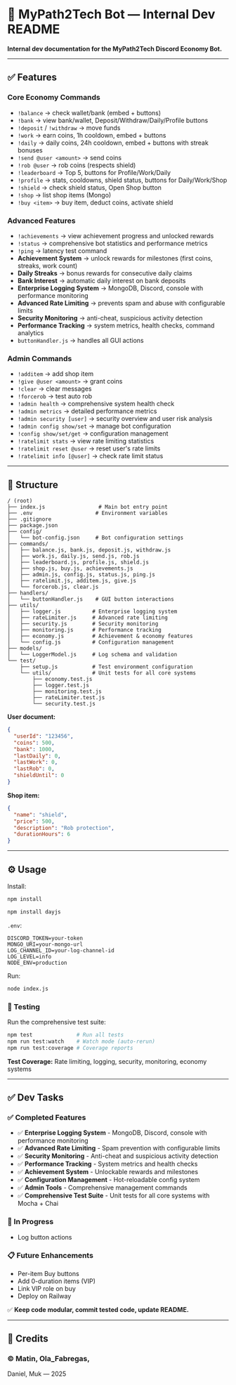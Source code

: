 # 📌 MyPath2Tech Bot — Internal Dev README

**Internal dev documentation for the MyPath2Tech Discord Economy Bot.**

---

## ✅ Features

### **Core Economy Commands**

- `!balance` → check wallet/bank (embed + buttons)
- `!bank` → view bank/wallet, Deposit/Withdraw/Daily/Profile buttons
- `!deposit` / `!withdraw` → move funds
- `!work` → earn coins, 1h cooldown, embed + buttons
- `!daily` → daily coins, 24h cooldown, embed + buttons with streak bonuses
- `!send @user <amount>` → send coins
- `!rob @user` → rob coins (respects shield)
- `!leaderboard` → Top 5, buttons for Profile/Work/Daily
- `!profile` → stats, cooldowns, shield status, buttons for Daily/Work/Shop
- `!shield` → check shield status, Open Shop button
- `!shop` → list shop items (Mongo)
- `!buy <item>` → buy item, deduct coins, activate shield

### **Advanced Features**

- `!achievements` → view achievement progress and unlocked rewards
- `!status` → comprehensive bot statistics and performance metrics
- `!ping` → latency test command
- **Achievement System** → unlock rewards for milestones (first coins, streaks, work count)
- **Daily Streaks** → bonus rewards for consecutive daily claims
- **Bank Interest** → automatic daily interest on bank deposits
- **Enterprise Logging System** → MongoDB, Discord, console with performance monitoring
- **Advanced Rate Limiting** → prevents spam and abuse with configurable limits
- **Security Monitoring** → anti-cheat, suspicious activity detection
- **Performance Tracking** → system metrics, health checks, command analytics
- `buttonHandler.js` → handles all GUI actions

### **Admin Commands**

- `!additem` → add shop item
- `!give @user <amount>` → grant coins
- `!clear` → clear messages
- `!forcerob` → test auto rob
- `!admin health` → comprehensive system health check
- `!admin metrics` → detailed performance metrics
- `!admin security [user]` → security overview and user risk analysis
- `!admin config show/set` → manage bot configuration
- `!config show/set/get` → configuration management
- `!ratelimit stats` → view rate limiting statistics
- `!ratelimit reset @user` → reset user's rate limits
- `!ratelimit info [@user]` → check rate limit status

---

## 📁 Structure

```
/ (root)
├── index.js                 # Main bot entry point
├── .env                    # Environment variables
├── .gitignore
├── package.json
├── config/
│   └── bot-config.json     # Bot configuration settings
├── commands/
│   ├── balance.js, bank.js, deposit.js, withdraw.js
│   ├── work.js, daily.js, send.js, rob.js
│   ├── leaderboard.js, profile.js, shield.js
│   ├── shop.js, buy.js, achievements.js
│   ├── admin.js, config.js, status.js, ping.js
│   ├── ratelimit.js, additem.js, give.js
│   └── forcerob.js, clear.js
├── handlers/
│   └── buttonHandler.js    # GUI button interactions
├── utils/
│   ├── logger.js          # Enterprise logging system
│   ├── rateLimiter.js     # Advanced rate limiting
│   ├── security.js        # Security monitoring
│   ├── monitoring.js      # Performance tracking
│   ├── economy.js         # Achievement & economy features
│   └── config.js          # Configuration management
├── models/
│   └── LoggerModel.js     # Log schema and validation
└── test/
    ├── setup.js           # Test environment configuration
    └── utils/             # Unit tests for all core systems
        ├── economy.test.js
        ├── logger.test.js
        ├── monitoring.test.js
        ├── rateLimiter.test.js
        └── security.test.js
```

**User document:**

```json
{
  "userId": "123456",
  "coins": 500,
  "bank": 1000,
  "lastDaily": 0,
  "lastWork": 0,
  "lastRob": 0,
  "shieldUntil": 0
}
```

**Shop item:**

```json
{
  "name": "shield",
  "price": 500,
  "description": "Rob protection",
  "durationHours": 6
}
```

---

## ⚙️ Usage

Install:

```bash
npm install
```

```bash
npm install dayjs
```

`.env`:

```env
DISCORD_TOKEN=your-token
MONGO_URI=your-mongo-url
LOG_CHANNEL_ID=your-log-channel-id
LOG_LEVEL=info
NODE_ENV=production
```

Run:

```bash
node index.js
```

### 🧪 Testing

Run the comprehensive test suite:

```bash
npm test              # Run all tests
npm run test:watch    # Watch mode (auto-rerun)
npm run test:coverage # Coverage reports
```

**Test Coverage:** Rate limiting, logging, security, monitoring, economy systems

---

## ✅ Dev Tasks

### ✅ Completed Features

- ✅ **Enterprise Logging System** - MongoDB, Discord, console with performance monitoring
- ✅ **Advanced Rate Limiting** - Spam prevention with configurable limits
- ✅ **Security Monitoring** - Anti-cheat and suspicious activity detection
- ✅ **Performance Tracking** - System metrics and health checks
- ✅ **Achievement System** - Unlockable rewards and milestones
- ✅ **Configuration Management** - Hot-reloadable config system
- ✅ **Admin Tools** - Comprehensive management commands
- ✅ **Comprehensive Test Suite** - Unit tests for all core systems with Mocha + Chai

### 🚧 In Progress

- Log button actions

### 📋 Future Enhancements

- Per-item Buy buttons
- Add 0-duration items (VIP)
- Link VIP role on buy
- Deploy on Railway

✅ **Keep code modular, commit tested code, update README.**

---

## 🚀 Credits

### © Matin, Ola_Fabregas,
Daniel, Muk — 2025
